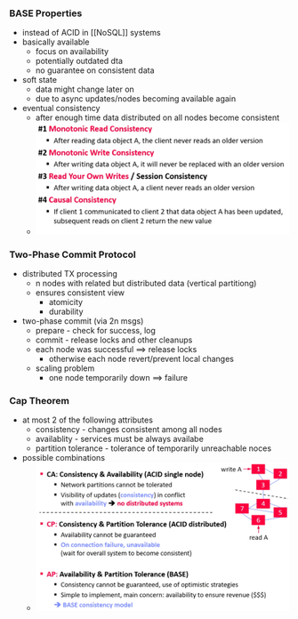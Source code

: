 ### BASE Properties
+ instead of ACID in [[NoSQL]] systems
+ basically available
	+ focus on availability
	+ potentially outdated dta
	+ no guarantee on consistent data
+ soft state
	+ data might change later on
	+ due to async updates/nodes becoming available again
+ eventual consistency
	+ after enough time data distributed on all nodes become consistent
	+ ![](../../../z_images/Pasted%20image%2020220608174250.png)

### Two-Phase Commit Protocol
+ distributed TX processing
	+ n nodes with related but distributed data (vertical partitiong)
	+ ensures consistent view
		+ atomicity
		+ durability
+ two-phase commit (via 2n msgs)
	+ prepare - check for success, log 
	+ commit - release locks and other cleanups
	+ each node was successful ==> release locks
		+ otherwise each node revert/prevent local changes
	+ scaling problem
		+ one node temporarily down ==> failure

### Cap Theorem
+ at most 2 of the following attributes
	+ consistency - changes consistent among all nodes
	+ availablity - services must be always availabe
	+ partition tolerance - tolerance of temporarily unreachable noces
+ possible combinations
	+ ![](../../../z_images/Pasted%20image%2020220608173739.png)

